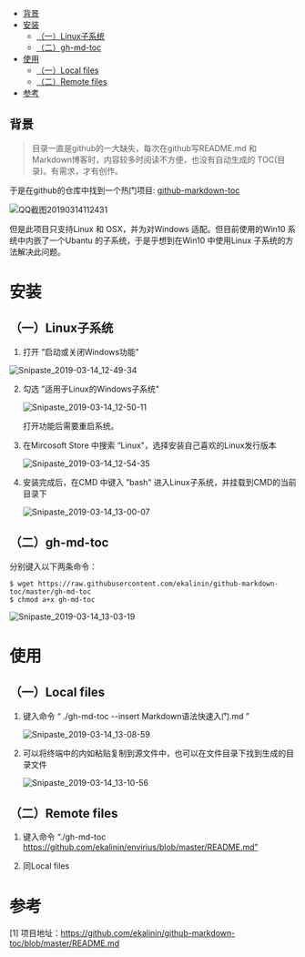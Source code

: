    * [背景](#背景)
   * [安装](#安装)
      * [（一）Linux子系统](#一linux子系统)
      * [（二）gh-md-toc](#二gh-md-toc)
   * [使用](#使用)
      * [（一）Local files](#一local-files)
      * [（二）Remote files](#二remote-files)
   * [参考](#参考)

## 背景

> 目录一直是github的一大缺失，每次在github写README.md 和Markdown博客时，内容较多时阅读不方便，也没有自动生成的 TOC(目录)。有需求，才有创作。

于是在github的仓库中找到一个热门项目: [github-markdown-toc](https://github.com/ekalinin/github-markdown-toc)

![QQ截图20190314112431](assets/QQ截图20190314112431.png)

但是此项目只支持Linux 和 OSX，并为对Windows 适配。但目前使用的Win10 系统中内嵌了一个Ubantu 的子系统，于是乎想到在Win10 中使用Linux 子系统的方法解决此问题。



# 安装

## （一）Linux子系统

1. 打开 ”启动或关闭Windows功能"

![Snipaste_2019-03-14_12-49-34](assets/Snipaste_2019-03-14_12-49-34.png)

2. 勾选 ”适用于Linux的Windows子系统"

   ![Snipaste_2019-03-14_12-50-11](assets/Snipaste_2019-03-14_12-50-11.png)

   打开功能后需要重启系统。

3. 在Mircosoft Store 中搜索 “Linux"，选择安装自己喜欢的Linux发行版本

   ![Snipaste_2019-03-14_12-54-35](assets/Snipaste_2019-03-14_12-54-35.png)

4. 安装完成后，在CMD 中键入 ”bash" 进入Linux子系统，并挂载到CMD的当前目录下

   ![Snipaste_2019-03-14_13-00-07](assets/Snipaste_2019-03-14_13-00-07.png)

## （二）gh-md-toc

分别键入以下两条命令：

```
$ wget https://raw.githubusercontent.com/ekalinin/github-markdown-toc/master/gh-md-toc
$ chmod a+x gh-md-toc
```

![Snipaste_2019-03-14_13-03-19](assets/Snipaste_2019-03-14_13-03-19.png)



# 使用

## （一）Local files

1. 键入命令 “ ./gh-md-toc --insert Markdown语法快速入门.md ”

   ![Snipaste_2019-03-14_13-08-59](assets/Snipaste_2019-03-14_13-08-59.png)

2. 可以将终端中的内如粘贴复制到源文件中，也可以在文件目录下找到生成的目录文件

   ![Snipaste_2019-03-14_13-10-56](assets/Snipaste_2019-03-14_13-10-56.png)

## （二）Remote files

1. 键入命令 “./gh-md-toc https://github.com/ekalinin/envirius/blob/master/README.md”

2. 同Local files

# 参考

[1] 项目地址：https://github.com/ekalinin/github-markdown-toc/blob/master/README.md